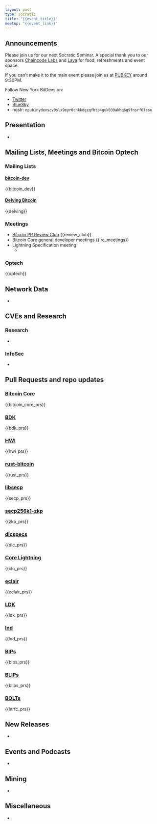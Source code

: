 ```yaml
---
layout: post
type: socratic
title: "{{event_title}}"
meetup: "{{event_link}}"
---
```


## Announcements
Please join us for our next Socratic Seminar. A special thank you to our sponsors [Chaincode Labs](https://chaincode.com) and [Lava](https://www.lava.xyz/) for food, refreshments and event space.

If you can't make it to the main event please join us at [PUBKEY](https://pubkey.bar/home) around 9:30PM.

Follow New York BitDevs on:

- [Twitter](https://x.com/BitDevsNYC)
- [BlueSky](https://bsky.app/profile/bitdevsnyc.bsky.social)
- nostr: `npub1nydevscv0slx9eyr0chkkdgzqfhtp4guk039akhq6g9fnsrf6lcsu`

## Presentation
-

## Mailing Lists, Meetings and Bitcoin Optech
### Mailing Lists
#### [bitcoin-dev](https://groups.google.com/g/bitcoindev)
{{bitcoin_dev}}

#### [Delving Bitcoin](https://delvingbitcoin.org/)
{{delving}}

### Meetings
- [Bitcoin PR Review Club](https://bitcoincore.reviews)
{{review_club}}
- Bitcoin Core general developer meetings
{{irc_meetings}}
- Lightning Specification meeting
    - <!--- TODO replace: [December 5th](https://github.com/lightning/bolts/issues/1046) --->

### Optech
{{optech}}

## Network Data
-

## CVEs and Research
### Research
-

### InfoSec
-

## Pull Requests and repo updates
### [Bitcoin Core](https://github.com/bitcoin/bitcoin)
{{bitcoin_core_prs}}

### [BDK](https://github.com/bitcoindevkit/bdk)
{{bdk_prs}}

### [HWI](https://github.com/bitcoin-core/HWI)
{{hwi_prs}}

### [rust-bitcoin](https://github.com/rust-bitcoin/rust-bitcoin)
{{rust_prs}}

### [libsecp](https://github.com/bitcoin-core/secp256k1)
{{secp_prs}}

### [secp256k1-zkp](https://github.com/ElementsProject/secp256k1-zkp)
{{zkp_prs}}

### [dlcspecs](https://github.com/discreetlogcontracts/dlcspecs)
{{dlc_prs}}

### [Core Lightning](https://github.com/ElementsProject/lightning)
{{cln_prs}}

### [eclair](https://github.com/ACINQ/eclair/)
{{eclair_prs}}

### [LDK](https://github.com/lightningdevkit/rust-lightning)
{{ldk_prs}}

### [lnd](https://github.com/lightningnetwork/lnd)
{{lnd_prs}}

### [BIPs](https://github.com/bitcoin/bips)
{{bips_prs}}

### [BLIPs](https://github.com/lightning/blips)
{{blips_prs}}


### [BOLTs](https://github.com/lightningnetwork/lightning-rfc)
{{lnrfc_prs}}

## New Releases
-

## Events and Podcasts
-

## Mining
-

## Miscellaneous
-
